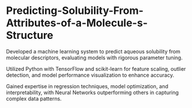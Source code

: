 # Predicting-Solubility-From-Attributes-of-a-Molecule-s-Structure

Developed a machine learning system to predict aqueous solubility from molecular descriptors, evaluating models with rigorous parameter tuning.

Utilized Python with TensorFlow and scikit-learn for feature scaling, outlier detection, and model performance visualization to enhance accuracy.

Gained expertise in regression techniques, model optimization, and interpretability, with Neural Networks outperforming others in capturing complex data patterns.
